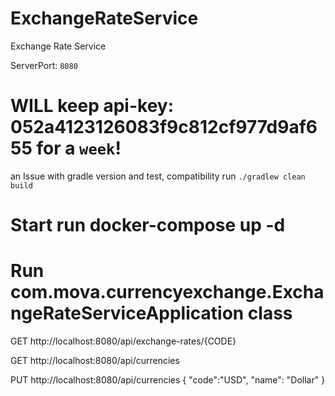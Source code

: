 # ExchangeRateService
Exchange Rate Service

ServerPort: `8080`

# WILL keep api-key: 052a4123126083f9c812cf977d9af655 for a `week`!

an Issue with gradle version and test, compatibility
run `./gradlew clean  build`

# Start run docker-compose up -d
# Run com.mova.currencyexchange.ExchangeRateServiceApplication class

GET http://localhost:8080/api/exchange-rates/{CODE}

GET http://localhost:8080/api/currencies

PUT http://localhost:8080/api/currencies
{
"code":"USD",
"name": "Dollar"
}
